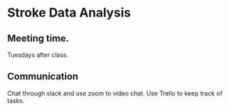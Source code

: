 # Stroke Data Analysis

## Meeting time.
Tuesdays after class.

## Communication
Chat through slack and use zoom to video chat. Use Trello to keep track of tasks.